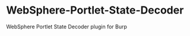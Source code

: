 WebSphere-Portlet-State-Decoder
===============================

WebSphere Portlet State Decoder plugin for Burp
